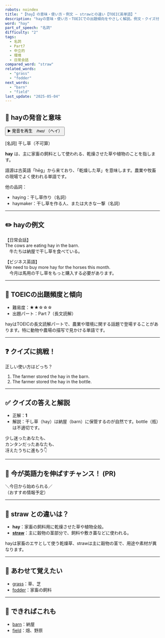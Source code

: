 ```yaml
---
robots: noindex
title: "【hay】の意味・使い方・例文 ― strawとの違い【TOEIC英単語】"
description: "hayの意味・使い方・TOEICでの出題傾向をやさしく解説。例文・クイズ付きでstrawとの違いもわかりやすく学べます。"
word: "hay"
part_of_speech: "名詞"
difficulty: "2"
tags:
  - 名詞
  - Part7
  - 中立的
  - 環境
  - 日常会話
compared_word: "straw"
related_words:
  - "grass"
  - "fodder"
next_words:
  - "barn"
  - "field"
last_update: "2025-05-04"
---
```


## 🔰 hayの発音と意味

<button class="play-audio" onclick="playTTS('hay')">
  <span class="play-audio-main">
    ▶️ 発音を再生　/heɪ/
  </span>
  <span class="play-audio-sub">
    （ヘイ）
  </span>
</button>

[名詞] 干し草（不可算）

**hay** は、主に家畜の飼料として使われる、乾燥させた草や植物のことを指します。

語源は古英語「hēg」から来ており、「乾燥した草」を意味します。農業や牧畜の現場でよく使われる単語です。

他の品詞：  
- haying：干し草作り（名詞）
- haymaker：干し草を作る人、または大きな一撃（名詞）

---

## ✏️ hayの例文

【日常会話】  
The cows are eating hay in the barn.  
　牛たちは納屋で干し草を食べている。

【ビジネス英語】  
We need to buy more hay for the horses this month.  
　今月は馬用の干し草をもっと購入する必要があります。

---

## 🎯 TOEICの出題頻度と傾向

- 難易度：★★☆☆☆
- 出題パート：Part 7（長文読解）

hayはTOEICの長文読解パートで、農業や環境に関する話題で登場することがあります。特に動物や農場の描写で見かける単語です。

---

## ❓ クイズに挑戦！

正しい使い方はどっち？

1. The farmer stored the hay in the barn.  
2. The farmer stored the hay in the bottle.

---

## ✅ クイズの答えと解説

- 正解：**1**
- 解説：干し草（hay）は納屋（barn）に保管するのが自然です。bottle（瓶）は不適切です。

少し迷ったあなたも、  
カンタンだったあなたも、  
冴えたうちに進もう👇️

---

## 🚀 今が英語力を伸ばすチャンス！ (PR)

<div class="info-center">
＼今日から始められる／<br>  
（おすすめ情報予定）
</div>

---

## 🤔  straw との違いは？

- **hay**：家畜の飼料用に乾燥させた草や植物全般。
- **[straw](/word/straw/)**：主に穀物の茎部分で、飼料や敷き藁などに使われる。

hayは家畜のエサとして使う乾燥草、strawは主に穀物の茎で、用途や素材が異なります。

---

## 🧩 あわせて覚えたい

- [grass](/word/grass/)：草、芝
- [fodder](/word/fodder/)：家畜の飼料

---

## 📖 できればこれも

- [barn](/word/barn/)：納屋
- [field](/word/field/)：畑、野原

<!-- cvid: aid48_bid10 -->

